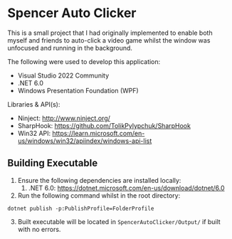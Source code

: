 # Spencer Auto Clicker

This is a small project that I had originally implemented to enable both myself and friends to auto-click a video game whilst the window was unfocused and running in the background.

The following were used to develop this application:
- Visual Studio 2022 Community
- .NET 6.0
- Windows Presentation Foundation (WPF)

Libraries & API(s):
- Ninject: http://www.ninject.org/
- SharpHook: https://github.com/TolikPylypchuk/SharpHook
- Win32 API: https://learn.microsoft.com/en-us/windows/win32/apiindex/windows-api-list

## Building Executable

1. Ensure the following dependencies are installed locally:
   1. .NET 6.0: https://dotnet.microsoft.com/en-us/download/dotnet/6.0
2. Run the following command whilst in the root directory:
```
dotnet publish -p:PublishProfile=FolderProfile
```
3. Built executable will be located in `SpencerAutoClicker/Output/` if built with no errors.


